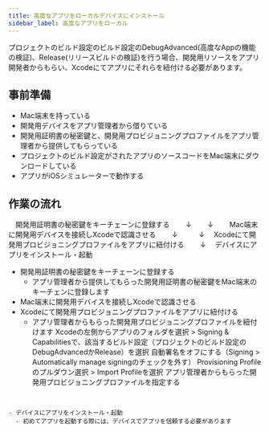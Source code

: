 ```yaml
---
title: 高度なアプリをローカルデバイスにインストール
sidebar_label: 高度なアプリをローカル
---
```


プロジェクトのビルド設定のビルド設定のDebugAdvanced(高度なAppの機能の検証)、Release(リリースビルドの検証)を行う場合、開発用リソースをアプリ開発者からもらい、Xcodeにてアプリにそれらを紐付ける必要があります。

## 事前準備
 - Mac端末を持っている
 - 開発用デバイスをアプリ管理者から借りている
 - 開発用証明書の秘密鍵と、開発用プロビジョニングプロファイルをアプリ管理者から提供してもらっている
 - プロジェクトのビルド設定がされたアプリのソースコードをMac端末にダウンロードしている
 - アプリがiOSシミュレーターで動作する


## 作業の流れ

 　開発用証明書の秘密鍵をキーチェーンに登録する
　　↓
　　↓　　 Mac端末に開発用デバイスを接続しXcodeで認識させる
　　↓　　　↓
　Xcodeにて開発用プロビジョニングプロファイルをアプリに紐付ける
　　↓
　デバイスにアプリをインストール・起動



- 開発用証明書の秘密鍵をキーチェーンに登録する
  - アプリ管理者から提供してもらった開発用証明書の秘密鍵をMac端末のキーチェンに登録します
- Mac端末に開発用デバイスを接続しXcodeで認識させる
- Xcodeにて開発用プロビジョニングプロファイルをアプリに紐付ける
  - アプリ管理者からもらった開発用プロビジョニングプロファイルを紐付けます
Xcodeの左側からアプリのフォルダを選択 > Signing & Capabilitiesで、該当するビルド設定（プロジェクトのビルド設定のDebugAdvancedかRelease）を選択
自動署名をオフにする（Signing > Automatically manage signingのチェックを外す）
Provisioning Profileのプルダウン選択 > Import Profileを選択
アプリ管理者からもらった開発用プロビジョニングプロファイルを指定する
```


- デバイスにアプリをインストール・起動
  - 初めてアプリを起動する際には、デバイスでアプリを信頼する必要があります